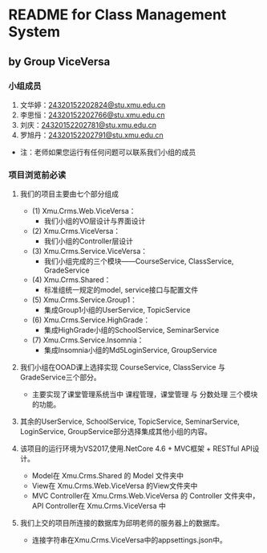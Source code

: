 # README for Class Management System  

## by Group ViceVersa  

### 小组成员  

1. 文华婷：24320152202824@stu.xmu.edu.cn  
2. 李思恒：24320152202766@stu.xmu.edu.cn  
3. 刘庆：24320152202781@stu.xmu.edu.cn  
4. 罗旭丹：24320152202791@stu.xmu.edu.cn  

* 注：老师如果您运行有任何问题可以联系我们小组的成员

### 项目浏览前必读  

1. 我们的项目主要由七个部分组成  
    * (1) Xmu.Crms.Web.ViceVersa：  
        * 我们小组的VO层设计与界面设计  
    * (2) Xmu.Crms.ViceVersa：  
        * 我们小组的Controller层设计  
    * (3) Xmu.Crms.Service.ViceVersa：  
        * 我们小组完成的三个模块——CourseService, ClassService, GradeService   
    * (4) Xmu.Crms.Shared：  
        * 标准组统一规定的model, service接口与配置文件  
    * (5) Xmu.Crms.Service.Group1：  
        * 集成Group1小组的UserService, TopicService  
    * (6) Xmu.Crms.Service.HighGrade：  
        * 集成HighGrade小组的SchoolService, SeminarService  
    * (7) Xmu.Crms.Service.Insomnia：  
        * 集成Insomnia小组的Md5LoginService, GroupService  

2. 我们小组在OOAD课上选择实现 CourseService, ClassService 与 GradeService三个部分。  
    * 主要实现了课堂管理系统当中 课程管理，课堂管理 与 分数处理 三个模块的功能。  

3. 其余的UserService, SchoolService, TopicService, SeminarService, LoginService, GroupService部分选择集成其他小组的内容。  

4. 该项目的运行环境为VS2017,使用.NetCore 4.6 + MVC框架 + RESTful API设计。  
    * Model在 Xmu.Crms.Shared 的 Model 文件夹中  
    * View在 Xmu.Crms.Web.ViceVersa 的View文件夹中  
    * MVC Controller在 Xmu.Crms.Web.ViceVersa 的 Controller 文件夹中，API Controller在 Xmu.Crms.ViceVersa 中  

5. 我们上交的项目所连接的数据库为邱明老师的服务器上的数据库。  
    * 连接字符串在Xmu.Crms.ViceVersa中的appsettings.json中。  